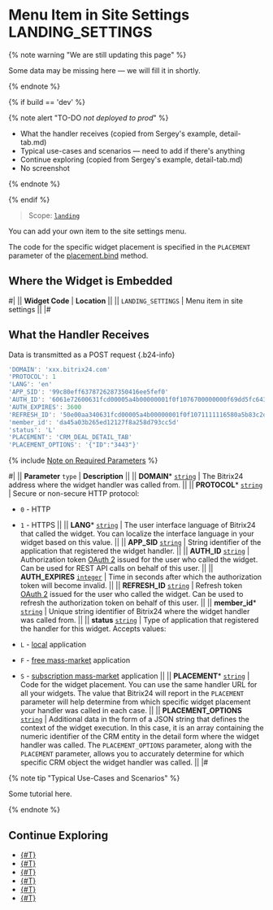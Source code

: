 # Menu Item in Site Settings LANDING_SETTINGS

{% note warning "We are still updating this page" %}

Some data may be missing here — we will fill it in shortly.

{% endnote %}

{% if build == 'dev' %}

{% note alert "TO-DO _not deployed to prod_" %}

- What the handler receives (copied from Sergey's example, detail-tab.md)
- Typical use-cases and scenarios — need to add if there's anything
- Continue exploring (copied from Sergey's example, detail-tab.md)
- No screenshot

{% endnote %}

{% endif %}

> Scope: [`landing`](../../scopes/permissions.md)

You can add your own item to the site settings menu.

The code for the specific widget placement is specified in the `PLACEMENT` parameter of the [placement.bind](../placement-bind.md) method.

## Where the Widget is Embedded

#|
|| **Widget Code** | **Location** ||
|| `LANDING_SETTINGS` | Menu item in site settings ||
|#

## What the Handler Receives

Data is transmitted as a POST request {.b24-info}

```js
'DOMAIN': 'xxx.bitrix24.com'
'PROTOCOL': 1
'LANG': 'en'
'APP_SID': '99c80eff6378726287350416ee5fef0'
'AUTH_ID': '6061e72600631fcd00005a4b00000001f0f1076700000000f69dd5fc643d9ce2fdbc1'
'AUTH_EXPIRES': 3600
'REFRESH_ID': '50e00aa340631fcd00005a4b00000001f0f1071111116580a5b83c2de639ef28c12'
'member_id': 'da45a03b265ed12127f8a258d793cc5d'
'status': 'L'
'PLACEMENT': 'CRM_DEAL_DETAIL_TAB'
'PLACEMENT_OPTIONS': '{"ID":"3443"}'
```

{% include [Note on Required Parameters](../../../_includes/required.md) %}

#|
|| **Parameter**
`type` | **Description** ||
|| **DOMAIN***
[`string`](../../data-types.md) | The Bitrix24 address where the widget handler was called from. ||
|| **PROTOCOL***
[`string`](../../data-types.md) | Secure or non-secure HTTP protocol:

- `0` - HTTP
- `1` - HTTPS
 ||
|| **LANG***
[`string`](../../data-types.md) | The user interface language of Bitrix24 that called the widget. You can localize the interface language in your widget based on this value. ||
|| **APP_SID**
[`string`](../../data-types.md) | String identifier of the application that registered the widget handler. ||
|| **AUTH_ID**
[`string`](../../data-types.md) | Authorization token [OAuth 2](../../oauth/simple-way.md) issued for the user who called the widget. Can be used for REST API calls on behalf of this user. ||
|| **AUTH_EXPIRES**
[`integer`](../../data-types.md) | Time in seconds after which the authorization token will become invalid. ||
|| **REFRESH_ID**
[`string`](../../data-types.md) | Refresh token [OAuth 2](../../oauth/simple-way.md) issued for the user who called the widget. Can be used to refresh the authorization token on behalf of this user. ||
|| **member_id***
[`string`](../../data-types.md) | Unique string identifier of Bitrix24 where the widget handler was called from.  ||
|| **status**
[`string`](../../data-types.md) | Type of application that registered the handler for this widget. Accepts values:

- `L` - [local](../../../local-integrations/local-apps.md) application
- `F` - [free mass-market](../../../market/index.md) application
- `S` - [subscription mass-market](../../../market/monetization/index.md) application
||
|| **PLACEMENT***
[`string`](../../data-types.md) | Code for the widget placement. You can use the same handler URL for all your widgets. The value that Bitrix24 will report in the `PLACEMENT` parameter will help determine from which specific widget placement your handler was called in each case. ||
|| **PLACEMENT_OPTIONS**
[`string`](../../data-types.md) | Additional data in the form of a JSON string that defines the context of the widget execution. In this case, it is an array containing the numeric identifier of the CRM entity in the detail form where the widget handler was called. The `PLACEMENT_OPTIONS` parameter, along with the `PLACEMENT` parameter, allows you to accurately determine for which specific CRM object the widget handler was called. ||
|#

{% note tip "Typical Use-Cases and Scenarios" %}

Some tutorial here.

{% endnote %}

## Continue Exploring

- [{#T}](../placement-bind.md)
- [{#T}](../ui-interaction/index.md)
- [{#T}](../ui-interaction/crm-card.md)
- [{#T}](../../interactivity/index.md)
- [{#T}](../open-application.md)
- [{#T}](../open-path.md)